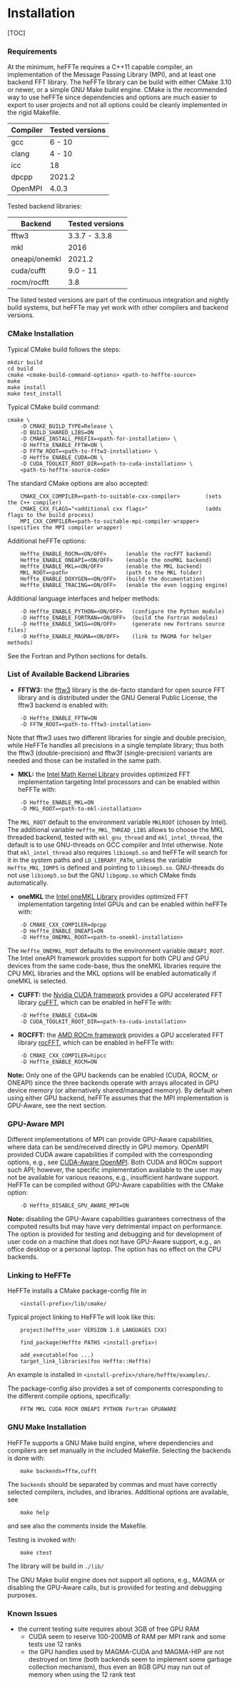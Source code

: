 # Installation

[TOC]

### Requirements

At the minimum, heFFTe requires a C++11 capable compiler,
an implementation of the Message Passing Library (MPI),
and at least one backend FFT library.
The heFFTe library can be build with either CMake 3.10 or newer,
or a simple GNU Make build engine.
CMake is the recommended way to use heFFTe since dependencies and options
are much easier to export to user projects and not all options
could be cleanly implemented in the rigid Makefile.

| Compiler | Tested versions |
|----|----|
| gcc      | 6 - 10          |
| clang    | 4 - 10          |
| icc      | 18              |
| dpcpp    | 2021.2          |
| OpenMPI  | 4.0.3           |

Tested backend libraries:

| Backend        | Tested versions |
|----|----|
| fftw3          | 3.3.7 - 3.3.8   |
| mkl            | 2016            |
| oneapi/onemkl  | 2021.2          |
| cuda/cufft     | 9.0 - 11        |
| rocm/rocfft    | 3.8             |

The listed tested versions are part of the continuous integration and nightly build systems,
but heFFTe may yet work with other compilers and backend versions.

### CMake Installation

Typical CMake build follows the steps:
```
mkdir build
cd build
cmake <cmake-build-command-options> <path-to-heffte-source>
make
make install
make test_install
```

Typical CMake build command:
```
cmake \
    -D CMAKE_BUILD_TYPE=Release \
    -D BUILD_SHARED_LIBS=ON     \
    -D CMAKE_INSTALL_PREFIX=<path-for-installation> \
    -D Heffte_ENABLE_FFTW=ON \
    -D FFTW_ROOT=<path-to-fftw3-installation> \
    -D Heffte_ENABLE_CUDA=ON \
    -D CUDA_TOOLKIT_ROOT_DIR=<path-to-cuda-installation> \
    <path-to-heffte-source-code>
```

The standard CMake options are also accepted:
```
    CMAKE_CXX_COMPILER=<path-to-suitable-cxx-compiler>        (sets the C++ compiler)
    CMAKE_CXX_FLAGS="<additional cxx flags>"                  (adds flags to the build process)
    MPI_CXX_COMPILER=<path-to-suitable-mpi-compiler-wrapper>  (specifies the MPI compiler wrapper)
```

Additional heFFTe options:
```
    Heffte_ENABLE_ROCM=<ON/OFF>      (enable the rocFFT backend)
    Heffte_ENABLE_ONEAPI=<ON/OFF>    (enable the oneMKL backend)
    Heffte_ENABLE_MKL=<ON/OFF>       (enable the MKL backend)
    MKL_ROOT=<path>                  (path to the MKL folder)
    Heffte_ENABLE_DOXYGEN=<ON/OFF>   (build the documentation)
    Heffte_ENABLE_TRACING=<ON/OFF>   (enable the even logging engine)
```

Additional language interfaces and helper methods:
```
    -D Heffte_ENABLE_PYTHON=<ON/OFF>   (configure the Python module)
    -D Heffte_ENABLE_FORTRAN=<ON/OFF>  (build the Fortran modules)
    -D Heffte_ENABLE_SWIG=<ON/OFF>     (generate new Fortrans source files)
    -D Heffte_ENABLE_MAGMA=<ON/OFF>    (link to MAGMA for helper methods)
```
See the Fortran and Python sections for details.

### List of Available Backend Libraries

* **FFTW3:** the [fftw3](http://www.fftw.org/) library is the de-facto standard for open source FFT library and is distributed under the GNU General Public License, the fftw3 backend is enabled with:
```
    -D Heffte_ENABLE_FFTW=ON
    -D FFTW_ROOT=<path-to-fftw3-installation>
```
Note that fftw3 uses two different libraries for single and double precision, while HeFFTe handles all precisions in a single template library; thus both the fftw3 (double-precision) and fftw3f (single-precision) variants are needed and those can be installed in the same path.

* **MKL:** the [Intel Math Kernel Library](https://software.intel.com/content/www/us/en/develop/tools/math-kernel-library.html) provides optimized FFT implementation targeting Intel processors and can be enabled within heFFTe with:
```
    -D Heffte_ENABLE_MKL=ON
    -D MKL_ROOT=<path-to-mkl-installation>
```
The `MKL_ROOT` default to the environment variable `MKLROOT` (chosen by Intel). The additional variable `Heffte_MKL_THREAD_LIBS` allows to choose the MKL threaded backend, tested with `mkl_gnu_thread` and `mkl_intel_thread`, the default is to use GNU-threads on GCC compiler and Intel otherwise. Note that `mkl_intel_thread` also requires `libiomp5.so` and heFFTe will search for it in the system paths and `LD_LIBRARY_PATH`, unless the variable `Heffte_MKL_IOMP5` is defined and pointing to `libiomp5.so`. GNU-threads do not use `libiomp5.so` but the GNU `libgomp.so` which CMake finds automatically.

* **oneMKL** the [Intel oneMKL Library](https://spec.oneapi.com/versions/latest/elements/oneMKL/source/index.html) provides optimized FFT implementation targeting Intel GPUs and can be enabled within heFFTe with:
```
    -D CMAKE_CXX_COMPILER=dpcpp
    -D Heffte_ENABLE_ONEAPI=ON
    -D Heffte_ONEMKL_ROOT=<path-to-onemkl-installation>
```
The `Heffte_ONEMKL_ROOT` defaults to the environment variable `ONEAPI_ROOT`. The Intel oneAPI framework provides support for both CPU and GPU devices from the same code-base, thus the oneMKL libraries require the CPU MKL libraries and the MKL options will be enabled automatically if oneMKL is selected.

* **CUFFT:** the [Nvidia CUDA framework](https://developer.nvidia.com/cuda-zone) provides a GPU accelerated FFT library [cuFFT](https://docs.nvidia.com/cuda/cufft/index.html), which can be enabled in heFFTe with:
```
    -D Heffte_ENABLE_CUDA=ON
    -D CUDA_TOOLKIT_ROOT_DIR=<path-to-cuda-installation>
```

* **ROCFFT:**  the [AMD ROCm framework](https://github.com/RadeonOpenCompute/ROCm) provides a GPU accelerated FFT library [rocFFT](https://github.com/ROCmSoftwarePlatform/rocFFT), which can be enabled in heFFTe with:
```
    -D CMAKE_CXX_COMPILER=hipcc
    -D Heffte_ENABLE_ROCM=ON
```

**Note:** Only one of the GPU backends can be enabled (CUDA, ROCM, or ONEAPI) since the three backends operate with arrays allocated in GPU device memory (or alternatively shared/managed memory). By default when using either GPU backend, heFFTe assumes that the MPI implementation is GPU-Aware, see the next section.


### GPU-Aware MPI

Different implementations of MPI can provide GPU-Aware capabilities, where data can be send/received directly in GPU memory. OpenMPI provided CUDA aware capabilities if compiled with the corresponding options, e.g., see [CUDA-Aware OpenMPI](https://www.open-mpi.org/faq/?category=buildcuda). Both CUDA and ROCm support such API; however, the specific implementation available to the user may not be available for various reasons, e.g., insufficient hardware support. HeFFTe can be compiled without GPU-Aware capabilities with the CMake option:
```
    -D Heffte_DISABLE_GPU_AWARE_MPI=ON
```
**Note:** disabling the GPU-Aware capabilities guarantees correctness of the computed results but may have very detrimental impact on performance. The option is provided for testing and debugging and for development of user code on a machine that does not have GPU-Aware support, e.g., an office desktop or a personal laptop. The option has no effect on the CPU backends.


### Linking to HeFFTe

HeFFTe installs a CMake package-config file in
```
    <install-prefix>/lib/cmake/
```
Typical project linking to HeFFTe will look like this:
```
    project(heffte_user VERSION 1.0 LANGUAGES CXX)

    find_package(Heffte PATHS <install-prefix>)

    add_executable(foo ...)
    target_link_libraries(foo Heffte::Heffte)
```
An example is installed in `<install-prefix>/share/heffte/examples/`.

The package-config also provides a set of components corresponding to the different compile options, specifically:
```
    FFTW MKL CUDA ROCM ONEAPI PYTHON Fortran GPUAWARE
```


### GNU Make Installation
HeFFTe supports a GNU Make build engine, where dependencies and compilers
are set manually in the included Makefile.
Selecting the backends is done with:
```
    make backends=fftw,cufft
```
The `backends` should be separated by commas and must have correctly selected
compilers, includes, and libraries. Additional options are available, see
```
    make help
```
and see also the comments inside the Makefile.

Testing is invoked with:
```
    make ctest
```
The library will be build in `./lib/`

The GNU Make build engine does not support all options, e.g., MAGMA or disabling the GPU-Aware calls,
but is provided for testing and debugging purposes.


### Known Issues

* the current testing suite requires about 3GB of free GPU RAM
    * CUDA seem to reserve 100-200MB of RAM per MPI rank and some tests use 12 ranks
    * the GPU handles used by MAGMA-CUDA and MAGMA-HIP are not destroyed on time
      (both backends seem to implement some garbage collection mechanism),
      thus even an 8GB GPU may run out of memory when using the 12 rank test
